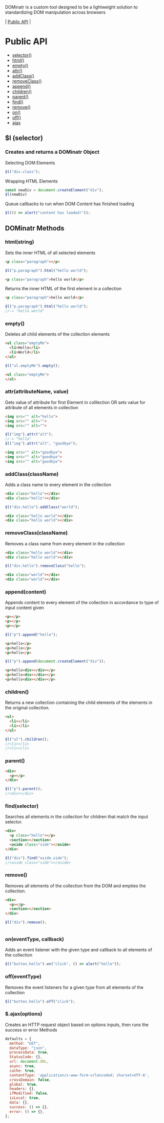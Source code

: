 DOMinatr is a custom tool designed to be a lightweight solution to standardizing DOM manipulation across browsers


| [Public API](#public-api) |

# Public API
- [selector()](#d-selector)
- [html()](#htmlstring)
- [empty()](#empty)
- [attr()](#attrattributename-value)
- [addClass()](#addclassclassname)
- [removeClass()](#removeclassclassname)
- [append()](#appendcontent)
- [children()](#children)
- [parent()](#parent)
- [find()](#findselector)
- [remove()](#remove)
- [on()](#oneventtype-callback)
- [off()](#offeventtype)
- [ajax](#ajax)

## $l (selector)
### Creates and returns a DOMinatr Object

Selecting DOM Elements
```javascript
$l("div.class");
```
Wrapping HTML Elements
```javascript
const newDiv = document.createElement("div");
$l(newDiv)
```
Queue callbacks to run when DOM Content has finished loading
```javascript
$l(() => alert("content has loaded!"));
```
## DOMinatr Methods

### html(string)
Sets the inner HTML of all selected elements
```html
<p class="paragraph"></p>
```

```javascript
$l("p.paragraph").html("hello world");
```

```html
<p class="paragraph">hello world</p>
```
Returns the inner HTML of the first element in a collection
```html
<p class="paragraph">hello world</p>
```

```javascript
$l("p.paragraph").html("hello world");
//-> "hello world"
```
### empty()
Deletes all child elements of the collection elements
```html
<ul class="emptyMe">
  <li>Hello</li>
  <li>World</li>
</ul>
```

```javascript
$l("ul.emptyMe").empty();
```

```html
<ul class="emptyMe">
</ul>
```

### attr(attributeName, value)
Gets value of attribute for first Element in colllection OR sets value for attribute of all elements in collection
```html
<img src="" alt="hello">
<img src="" alt="">
<img src="" alt="">
```

```javascript
$l("img").attr("alt");
//-> "hello"
$l("img").attr("alt", "goodbye");
```

```html
<img src="" alt="goodbye">
<img src="" alt="goodbye">
<img src="" alt="goodbye">
```
### addClass(className)
Adds a class name to every element in the collection
```html
<div class="hello"></div>
<div class="hello"></div>
```

```javascript
$l("div.hello").addClass("world");
```

```html
<div class="hello world"></div>
<div class="hello world"></div>
```
### removeClass(className)
Removes a class name from every element in the collection
```html
<div class="hello world"></div>
<div class="hello world"></div>
```

```javascript
$l("div.hello").removeClass("hello");
```

```html
<div class="world"></div>
<div class="world"></div>
```
### append(content)
Appends content to every element of the collection in accordance to type of input content given
```html
<p></p>
<p></p>
<p></p>
```

```javascript
$l("p").append("hello");
```

```html
<p>hello</p>
<p>hello</p>
<p>hello</p>
```

```javascript
$l("p").append(document.createElement("div"));
```

```html
<p>hello<div></div></p>
<p>hello<div></div></p>
<p>hello<div></div></p>
```
### children()
Returns a new collection containing the child elements of the elements in the original collection.
```html
<ul>
  <li></li>
  <li></li>
</ul>
```

```javascript
$l("ul").children();
//<li></li>
//<li></li>
```
### parent()
```html
<div>
  <p></p>
</div>
```

```javascript
$l("p").parent();
//<div></div>
```
### find(selector)
Searches all elements in the collection for children that match the input selector.
```html
<div>
  <p class="hello"></p>
  <section></section>
  <aside class="side"></aside>
</div>
```

```javascript
$l("div").find("aside.side");
//<aside class="side"></aside>
```
### remove()
Removes all elements of the collection from the DOM and empties the collection.
```html
<div>
  <p></p>
  <section></section>
</div>
```

```javascript
$l("div").remove();
```

```html
```
### on(eventType, callback)
Adds an event listener with the given type and callback to all elements of the collection
```javascript
$l("button.hello").on("click", () => alert("hello"));
```
### off(eventType)
Removes the event listeners for a given type from all elements of the collection
```javascript
$l("button.hello").off("click");
```

### $.ajax(options)
Creates an HTTP request object based on options inputs, then runs the success or error Methods
```javascript
defaults = {
  method: "GET",
  dataType: "json",
  processData: true,
  StatusCode: {},
  url: document.URL,
  async: true,
  cache: true,
  contentType: 'application/x-www-form-urlencoded; charset=UTF-8',
  crossDomain: false,
  global: true,
  headers: {},
  ifModified: false,
  isLocal: true,
  data: {},
  success: () => {},
  error: () => {},
};
```
